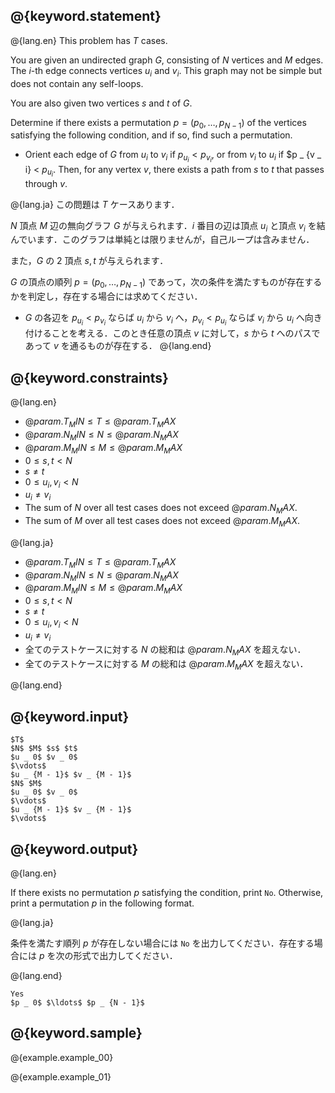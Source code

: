 ## @{keyword.statement}

@{lang.en}
This problem has $T$ cases. 

You are given an undirected graph $G$, consisting of $N$ vertices and $M$ edges. The $i$-th edge connects vertices $u _ i$ and $v _ i$. This graph may not be simple but does not contain any self-loops.

You are also given two vertices $s$ and $t$ of $G$. 

Determine if there exists a permutation $p = (p _ 0,\ldots,p _ {N - 1})$ of the vertices satisfying the following condition, and if so, find such a permutation.

- Orient each edge of $G$ from $u _ i$ to $v _ i$ if $p _ {u _ i} < p _ {v _ i}$, or from $v _ i$ to $u _ i$ if $p _ {v _ i} < $p _ {u _ i}$. Then, for any vertex $v$, there exists a path from $s$ to $t$ that passes through $v$.

@{lang.ja}
この問題は $T$ ケースあります．

$N$ 頂点 $M$ 辺の無向グラフ $G$ が与えられます．$i$ 番目の辺は頂点 $u _ i$ と頂点 $v _ i$ を結んでいます．このグラフは単純とは限りませんが，自己ループは含みません．

また，$G$ の $2$ 頂点 $s, t$ が与えられます．

$G$ の頂点の順列 $p = (p _ 0, \ldots, p _ {N - 1})$ であって，次の条件を満たすものが存在するかを判定し，存在する場合には求めてください．

- $G$ の各辺を $p _ {u _ i} \lt p _ {v _ i}$ ならば $u _ i$ から $v _ i$ へ，$p _ {v _ i} \lt p_{u _ i}$ ならば $v _ i$ から $u _ i$ へ向き付けることを考える．このとき任意の頂点 $v$ に対して，$s$ から $t$ へのパスであって $v$ を通るものが存在する．
@{lang.end}


## @{keyword.constraints}
@{lang.en}

- $@{param.T_MIN} \leq T \leq @{param.T_MAX}$
- $@{param.N_MIN} \leq N \leq @{param.N_MAX}$
- $@{param.M_MIN} \leq M \leq @{param.M_MAX}$
- $0 \leq s, t \lt N$
- $s\neq t$
- $0 \leq u _ i, v _ i \lt N$
- $u _ i\neq v _ i$
- The sum of $N$ over all test cases does not exceed $@{param.N_MAX}$. 
- The sum of $M$ over all test cases does not exceed $@{param.M_MAX}$. 

@{lang.ja}

- $@{param.T_MIN} \leq T \leq @{param.T_MAX}$
- $@{param.N_MIN} \leq N \leq @{param.N_MAX}$
- $@{param.M_MIN} \leq M \leq @{param.M_MAX}$
- $0 \leq s, t \lt N$
- $s\neq t$
- $0 \leq u _ i, v _ i \lt N$
- $u _ i\neq v _ i$
- 全てのテストケースに対する $N$ の総和は $@{param.N_MAX}$ を超えない．
- 全てのテストケースに対する $M$ の総和は $@{param.M_MAX}$ を超えない．

@{lang.end}

## @{keyword.input}

~~~
$T$
$N$ $M$ $s$ $t$
$u _ 0$ $v _ 0$
$\vdots$
$u _ {M - 1}$ $v _ {M - 1}$
$N$ $M$
$u _ 0$ $v _ 0$
$\vdots$
$u _ {M - 1}$ $v _ {M - 1}$
$\vdots$
~~~

## @{keyword.output}

@{lang.en}

If there exists no permutation $p$ satisfying the condition, print `No`. Otherwise, print a permutation $p$ in the following format. 

@{lang.ja}

条件を満たす順列 $p$ が存在しない場合には `No` を出力してください．存在する場合には $p$ を次の形式で出力してください．

@{lang.end}

~~~
Yes
$p _ 0$ $\ldots$ $p _ {N - 1}$
~~~

## @{keyword.sample}

@{example.example_00}

@{example.example_01}

